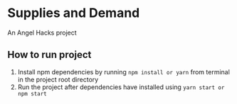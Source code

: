 # Supplies and Demand

An Angel Hacks project

## How to run project

1. Install npm dependencies by running `npm install or yarn` from terminal in the project root directory
2. Run the project after dependencies have installed using `yarn start or npm start`
